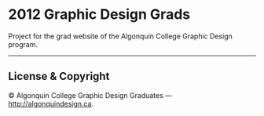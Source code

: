 # 2012 Graphic Design Grads

Project for the grad website of the Algonquin College Graphic Design program.

---

## License & Copyright

© Algonquin College Graphic Design Graduates — <http://algonquindesign.ca>.	
